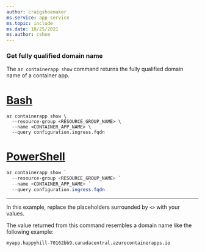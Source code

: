 ```yaml
---
author: craigshoemaker
ms.service: app-service
ms.topic: include
ms.date: 10/25/2021
ms.author: cshoe
---
```


### Get fully qualified domain name

The `az containerapp show` command returns the fully qualified domain name of a container app.

# [Bash](#tab/bash)

```azurecli
az containerapp show \
  --resource-group <RESOURCE_GROUP_NAME> \
  --name <CONTAINER_APP_NAME> \
  --query configuration.ingress.fqdn
```

# [PowerShell](#tab/powershell)

```powershell
az containerapp show `
  --resource-group <RESOURCE_GROUP_NAME> `
  --name <CONTAINER_APP_NAME> `
  --query configuration.ingress.fqdn
```

---

In this example, replace the placeholders surrounded by `<>` with your values.

The value returned from this command resembles a domain name like the following example:

```console
myapp.happyhill-70162bb9.canadacentral.azurecontainerapps.io
```
